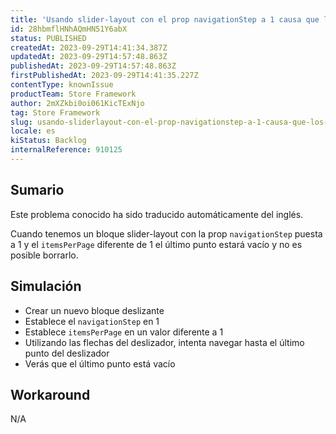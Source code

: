 ```yaml
---
title: 'Usando slider-layout con el prop navigationStep a 1 causa que los últimos puntos estén vacíos'
id: 28hbmflHNhAQmHN51Y6abX
status: PUBLISHED
createdAt: 2023-09-29T14:41:34.387Z
updatedAt: 2023-09-29T14:57:48.863Z
publishedAt: 2023-09-29T14:57:48.863Z
firstPublishedAt: 2023-09-29T14:41:35.227Z
contentType: knownIssue
productTeam: Store Framework
author: 2mXZkbi0oi061KicTExNjo
tag: Store Framework
slug: usando-sliderlayout-con-el-prop-navigationstep-a-1-causa-que-los-ultimos-puntos-esten-vacios
locale: es
kiStatus: Backlog
internalReference: 910125
---
```


## Sumario

<div class="alert alert-info">
  <p>Este problema conocido ha sido traducido automáticamente del inglés.</p>
</div>


Cuando tenemos un bloque slider-layout con la prop `navigationStep` puesta a 1 y el `itemsPerPage` diferente de 1 el último punto estará vacío y no es posible borrarlo.


##

## Simulación



- Crear un nuevo bloque deslizante
- Establece el `navigationStep` en 1
- Establece `itemsPerPage` en un valor diferente a 1
- Utilizando las flechas del deslizador, intenta navegar hasta el último punto del deslizador
- Verás que el último punto está vacío



## Workaround


N/A





